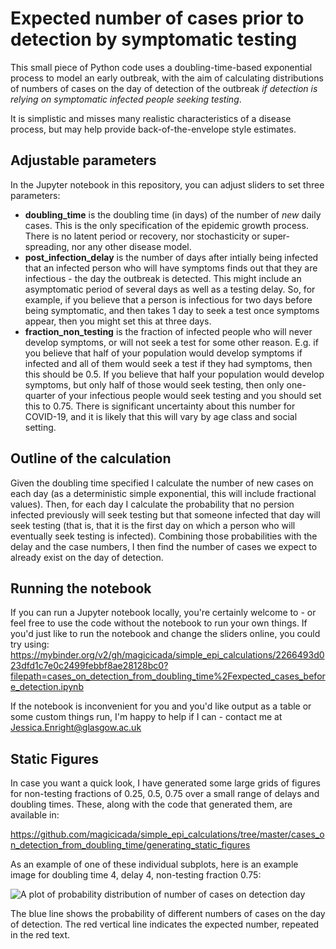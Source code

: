 #  Expected number of cases prior to detection by symptomatic testing

This small piece of Python code uses a doubling-time-based exponential process to model an early outbreak, with the aim of calculating distributions of numbers of cases on the day of detection of the outbreak *if detection is relying on symptomatic infected people seeking testing*.

It is simplistic and misses many realistic characteristics of a disease process, but may help provide back-of-the-envelope style estimates. 

## Adjustable parameters

In the Jupyter notebook in this repository, you can adjust sliders to set three parameters:

- **doubling_time** is the doubling time (in days) of the number of *new* daily cases. This is the only specification of the epidemic growth process. There is no latent period or recovery, nor stochasticity or super-spreading, nor any other disease model.
- **post_infection_delay** is the number of days after intially being infected that an infected person who will have symptoms finds out that they are infectious - the day the outbreak is detected. This might include an asymptomatic period of several days as well as a testing delay. So, for example, if you believe that a person is infectious for two days before being symptomatic, and then takes 1 day to seek a test once symptoms appear, then you might set this at three days.
- **fraction_non_testing** is the fraction of infected people who will never develop symptoms, or will not seek a test for some other reason. E.g. if you believe that half of your population would develop symptoms if infected and all of them would seek a test if they had symptoms, then this should be 0.5.    If you believe that half your population would develop symptoms, but only half of those would seek testing, then only one-quarter of your infectious people would seek testing and you should set this to 0.75.  There is significant uncertainty about this number for COVID-19, and it is likely that this will vary by age class and social setting.

## Outline of the calculation

Given the doubling time specified I calculate the number of new cases on each day (as a deterministic simple exponential, this will include fractional values).  Then, for each day I calculate the probability that no persion infected previously will seek testing but that someone infected that day will seek testing (that is, that it is the first day on which a person who will eventually seek testing is infected).  Combining those probabilities with the delay and the case numbers, I then find the number of cases we expect to already exist on the day of detection.  

## Running the notebook

If you can run a Jupyter notebook locally, you're certainly welcome to - or feel free to use the code without the notebook to run your own things.  If you'd just like to run the notebook and change the sliders online, you could try using: https://mybinder.org/v2/gh/magicicada/simple_epi_calculations/2266493d023dfd1c7e0c2499febbf8ae28128bc0?filepath=cases_on_detection_from_doubling_time%2Fexpected_cases_before_detection.ipynb

If the notebook is inconvenient for you and you'd like output as a table or some custom things run, I'm happy to help if I can - contact me at Jessica.Enright@glasgow.ac.uk


## Static Figures

In case you want a quick look, I have generated some large grids of figures for non-testing fractions of 0.25, 0.5, 0.75 over a small range of delays and doubling times.  These, along with the code that generated them, are available in:

https://github.com/magicicada/simple_epi_calculations/tree/master/cases_on_detection_from_doubling_time/generating_static_figures

As an example of one of these individual subplots, here is an example image for doubling time 4, delay 4, non-testing fraction 0.75:

![A plot of probability distribution of number of cases on detection day](/generating_static_figures/sample_cases_figure.png)

The blue line shows the probability of different numbers of cases on the day of detection. The red vertical line indicates the expected number, repeated in the red text.  
 

